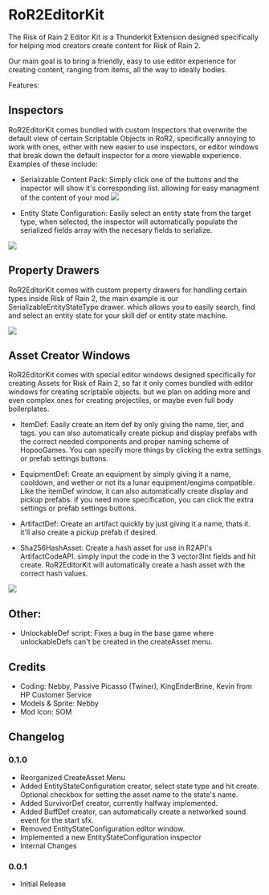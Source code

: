 # RoR2EditorKit

The Risk of Rain 2 Editor Kit is a Thunderkit Extension designed specifically for helping mod creators create content for Risk of Rain 2.

Our main goal is to bring a friendly, easy to use editor experience for creating content, ranging from items, all the way to ideally bodies.

Features:

## Inspectors

RoR2EditorKit comes bundled with custom Inspectors that overwrite the default view of certain Scriptable Objects in RoR2, specifically annoying to work with ones, either with new easier to use inspectors, or editor windows that break down the default inspector for a more viewable experience. Examples of these include:

* Serializable Content Pack: Simply click one of the buttons and the inspector will show it's corresponding list. allowing for easy managment of the content of your mod
![](https://i.gyazo.com/7d9a746fe9386cfe68f1c1a0d2a44c78.png)

* Entity State Configuration: Easily select an entity state from the target type, when selected, the inspector will automatically populate the serialized fields array with the necesary fields to serialize.

![](https://i.gyazo.com/bb05950708255bbb39c7efb923adea4f.png)

## Property Drawers

RoR2EditorKit comes with custom property drawers for handling certain types inside Risk of Rain 2, the main example is our SerializableEntityStateType drawer. which allows you to easily search, find and select an entity state for your skill def or entity state machine.

![](https://cdn.discordapp.com/attachments/575431803523956746/903754837940916234/unknown.png)

## Asset Creator Windows

RoR2EditorKit comes with special editor windows designed specifically for creating Assets for Risk of Rain 2, so far it only comes bundled with editor windows for creating scriptable objects. but we plan on adding more and even complex ones for creating projectiles, or maybe even full body boilerplates.

* ItemDef: Easily create an item def by only giving the name, tier, and tags. you can also automatically create pickup and display prefabs with the correct needed components and proper naming scheme of HopooGames. You can specify more things by clicking the extra settings or prefab settings buttons.

* EquipmentDef: Create an equipment by simply giving it a name, cooldown, and wether or not its a lunar equipment/engima compatible. Like the itemDef window, it can also automatically create display and pickup prefabs. if you need more specification, you can click the extra settings or prefab settings buttons.

* ArtifactDef: Create an artifact quickly by just giving it a name, thats it. it'll also create a pickup prefab if desired.

* Sha256HashAsset: Create a hash asset for use in R2API's ArtifactCodeAPI. simply input the code in the 3 vector3Int fields and hit create. RoR2EditorKit will automatically create a hash asset with the correct hash values.

![](https://cdn.discordapp.com/attachments/567852222419828736/903719556894326785/a10578cadaeaa9ad1fbaedbfb8a158b2.png)

## Other:

* UnlockableDef script: Fixes a bug in the base game where unlockableDefs can't be created in the createAsset menu.

## Credits

* Coding: Nebby, Passive Picasso (Twiner), KingEnderBrine, Kevin from HP Customer Service
* Models & Sprite: Nebby
* Mod Icon: SOM

## Changelog

### 0.1.0

- Reorganized CreateAsset Menu
- Added EntityStateConfiguration creator, select state type and hit create. Optional checkbox for setting the asset name to the state's name.
- Added SurvivorDef creator, currently halfway implemented.
- Added BuffDef creator, can automatically create a networked sound event for the start sfx.
- Removed EntityStateConfiguration editor window.
- Implemented a new EntityStateConfiguration inspector
- Internal Changes

### 0.0.1

- Initial Release